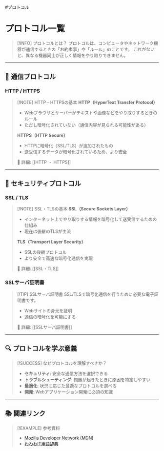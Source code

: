 #プロトコル

# プロトコル一覧

> [!INFO] プロトコルとは？
> プロトコルは、コンピュータやネットワーク機器が通信するときの「お約束事」や「ルール」のことです。
> これがないと、異なる機器同士が正しく情報をやり取りできません。

---

## 📡 通信プロトコル

### HTTP / HTTPS

> [!NOTE] HTTP・HTTPSの基本
> **HTTP（HyperText Transfer Protocol）**
> - Webブラウザとサーバーがテキストや画像などをやり取りするときのルール
> - ただし暗号化されていない（通信内容が見られる可能性がある）
> 
> **HTTPS（HTTP Secure）**
> - HTTPに暗号化（SSL/TLS）が追加されたもの
> - 送受信するデータが暗号化されているため、より安全
> 
> 📄 詳細: [[HTTP ・ HTTPS]]

---

## 🔐 セキュリティプロトコル

### SSL / TLS

> [!NOTE] SSL・TLSの基本
> **SSL（Secure Sockets Layer）**
> - インターネット上でやり取りする情報を暗号化して送受信するための仕組み
> - 現在は後継のTLSが主流
> 
> **TLS（Transport Layer Security）**
> - SSLの後継プロトコル
> - より安全で高速な暗号化通信を実現
> 
> 📄 詳細: [[SSL・TLS]]

### SSLサーバ証明書

> [!TIP] SSLサーバ証明書
> SSL/TLSで暗号化通信を行うために必要な電子証明書です。
> - Webサイトの身元を証明
> - 通信の暗号化を可能にする
> 
> 📄 詳細: [[SSLサーバ証明書]]

---

## 🔍 プロトコルを学ぶ意義

> [!SUCCESS] なぜプロトコルを理解すべきか？
> - **セキュリティ**: 安全な通信方法を選択できる
> - **トラブルシューティング**: 問題が起きたときに原因を特定しやすい
> - **最適化**: 状況に応じた最適なプロトコルを選べる
> - **開発**: Webアプリケーション開発に必須の知識

---

## 📚 関連リンク

> [!EXAMPLE] 参考資料
> - [Mozilla Developer Network (MDN)](https://developer.mozilla.org/ja/)
> - [わわわIT用語辞典](https://wa3.i-3-i.info/)

